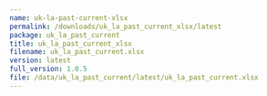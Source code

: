 ```yaml
---
name: uk-la-past-current-xlsx
permalink: /downloads/uk_la_past_current_xlsx/latest
package: uk_la_past_current
title: uk_la_past_current_xlsx
filename: uk_la_past_current.xlsx
version: latest
full_version: 1.0.5
file: /data/uk_la_past_current/latest/uk_la_past_current.xlsx
---
```

